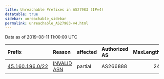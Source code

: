 ```yaml
---
title: Unreachable Prefixes in AS27983 (IPv4)
datatable: true
sidebar: unreachable_sidebar
permalink: unreachable_AS27983-v4.html
---
```


Data as of 2019-08-11 11:00:00 UTC


<div class="datatable-begin"></div>

| Prefix                                                   | Reason                                                                                                 | affected   | Authorized AS   |   MaxLength | Anchor                                         |   unreachable /24s |
|:---------------------------------------------------------|:-------------------------------------------------------------------------------------------------------|:-----------|:----------------|------------:|:-----------------------------------------------|-------------------:|
| [45.160.196.0/22](https://stat.ripe.net/45.160.196.0/22) | [INVALID ASN](https://rpki-validator.ripe.net/announcement-preview?asn=AS27983&prefix=45.160.196.0/22) | partial    | AS266888        |          24 | [LACNIC](unreachable_LACNIC_RPKI_Root-v4.html) |                  4 |

<div class="datatable-end"></div>